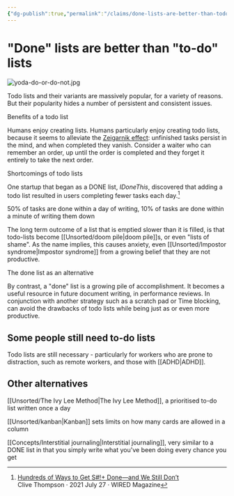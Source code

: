 ```yaml
---
{"dg-publish":true,"permalink":"/claims/done-lists-are-better-than-todo-lists/","tags":["claim","published"],"updated":"2025-05-30T19:35:56.194-07:00"}
---
```



# "Done" lists are better than "to-do" lists
![yoda-do-or-do-not.jpg](/img/user/Embeds/yoda-do-or-do-not.jpg)

Todo lists and their variants are massively popular, for a variety of reasons. But their popularity hides a number of persistent and consistent issues.

Benefits of a todo list




Humans enjoy creating lists. Humans particularly enjoy creating todo lists, because it seems to alleviate the [Zeigarnik effect](https://en.wikipedia.org/wiki/Zeigarnik_effect): unfinished tasks persist in the mind, and when completed they vanish. Consider a waiter who can remember an order, up until the order is completed and they forget it entirely to take the next order.




Shortcomings of todo lists

One startup that began as a DONE list, *IDoneThis*, discovered that adding a todo list resulted in users completing fewer tasks each day.[^1]

50% of tasks are done within a day of writing, 10% of tasks are done within a minute of writing them down

The long term outcome of a list that is emptied slower than it is filled, is that todo-lists become [[Unsorted/doom pile\|doom pile]]s,  or even "lists of shame". As the name implies, this causes anxiety, even [[Unsorted/Impostor syndrome\|Impostor syndrome]] from a growing belief that they are not productive.



The done list as an alternative

By contrast, a "done" list is a growing pile of accomplishment. It becomes a useful resource in future document writing, in performance reviews. In conjunction with another strategy such as a scratch pad or Time blocking, can avoid the drawbacks of todo lists while being just as or even more productive. 



## Some people still need to-do lists

Todo lists are still necessary - particularly for workers who are prone to distraction, such as remote workers, and those with [[ADHD\|ADHD]].



## Other alternatives

[[Unsorted/The Ivy Lee Method\|The Ivy Lee Method]], a prioritised to-do list written once a day

[[Unsorted/kanban\|Kanban]] sets limits on how many cards are allowed in a column

[[Concepts/Interstitial journaling\|Interstitial journaling]], very similar to a DONE list in that you simply write what you've been doing every chance you get

[^1]: [Hundreds of Ways to Get S#!+ Done—and We Still Don’t](https://www.wired.com/story/to-do-apps-failed-productivity-tools/)<br /> Clive Thompson ‧ 2021 July 27 ‧ WIRED Magazine